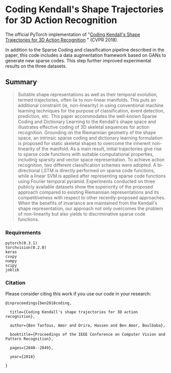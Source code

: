 # Coding Kendall's Shape Trajectories for 3D Action Recognition 

The official PyTorch implementation of "[Coding Kendall's Shape Trajectories for 3D Action Recognition](https://openaccess.thecvf.com/content_cvpr_2018/html/Tanfous_Coding_Kendalls_Shape_CVPR_2018_paper.html) " (CVPR 2018). 

In addition to the Sparse Coding and classification pipeline described in the paper, this code includes a data augmentation framework based on GANs to generate new sparse codes. This step further improved experimental results on the three datasets. 

## Summary

> Suitable shape representations as well as their temporal evolution, termed trajectories, often lie to non-linear manifolds. This puts an additional constraint (ie, non-linearity) in using conventional machine learning techniques for the purpose of classification, event detection, prediction, etc. This paper accommodates the well-known Sparse Coding and Dictionary Learning to the Kendall's shape space and illustrates effective coding of 3D skeletal sequences for action recognition. Grounding on the Riemannian geometry of the shape space, an intrinsic sparse coding and dictionary learning formulation is proposed for static skeletal shapes to overcome the inherent non-linearity of the manifold. As a main result, initial trajectories give rise to sparse code functions with suitable computational properties, including sparsity and vector space representation. To achieve action recognition, two different classification schemes were adopted. A bi-directional LSTM is directly performed on sparse code functions, while a linear SVM is applied after representing sparse code functions using Fourier temporal pyramid. Experiments conducted on three publicly available datasets show the superiority of the proposed approach compared to existing Riemannian representations and its competitiveness with respect to other recently-proposed approaches. When the benefits of invariance are maintained from the Kendall's shape representation, our approach not only overcomes the problem of non-linearity but also yields to discriminative sparse code functions.

### Requirements

```
pytorch(0.3.1)
torchvision(0.2.0)
keras
cvxpy
numpy
scipy
joblib
```

### Citation 
Please consider citing this work if you use our code in your research:


``` 
@inproceedings{ben2018coding,

  title={Coding Kendall's shape trajectories for 3D action recognition},
  
  author={Ben Tanfous, Amor and Drira, Hassen and Ben Amor, Boulbaba},
  
  booktitle={Proceedings of the IEEE Conference on Computer Vision and Pattern Recognition},
  
  pages={2840--2849},
  
  year={2018}
  
}
```